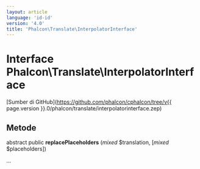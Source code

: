 ```yaml
---
layout: article
language: 'id-id'
version: '4.0'
title: 'Phalcon\Translate\InterpolatorInterface'
---
```

# Interface **Phalcon\Translate\InterpolatorInterface**

[Sumber di GitHub](https://github.com/phalcon/cphalcon/tree/v{{ page.version }}.0/phalcon/translate/interpolatorinterface.zep)

## Metode

abstract public **replacePlaceholders** (*mixed* $translation, [*mixed* $placeholders])

...